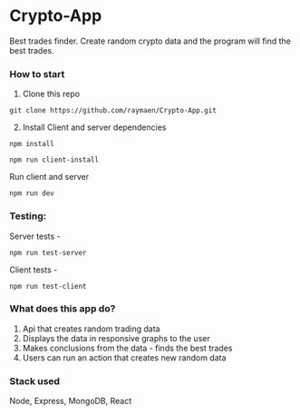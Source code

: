 # Crypto-App
Best trades finder. Create random crypto data and the program will find the best trades.

### How to start
1) Clone this repo
```
git clone https://github.com/raymaen/Crypto-App.git
```

2) Install Client and server dependencies
```
npm install
```
```
npm run client-install
```

Run client and server
```
npm run dev
```


### Testing: 
Server tests -
```
npm run test-server
```

Client tests -
```
npm run test-client
```


### What does this app do?
1) Api that creates random trading data
2) Displays the data in responsive graphs to the user
3) Makes conclusions from the data - finds the best trades
4) Users can run an action that creates new random data

### Stack used
Node, Express, MongoDB, React


